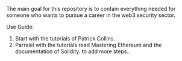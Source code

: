 The main goal for this repository is to contain everything needed for someone who wants to pursue a career in the web3 security sector. 

Use Guide:
 1. Start with the tutorials of Patrick Collins.
 2. Parralel with the tutorials read Mastering Ethereum and the documentation of Solidity.
  to add more steps..
